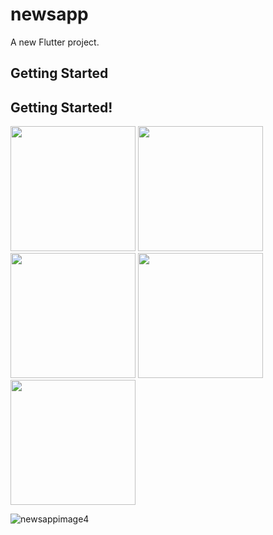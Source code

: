 # newsapp

A new Flutter project.

## Getting Started

## Getting Started!
<img src="https://github.com/Sajinduglas/codezend_machinetest/assets/145646694/6c366e5e-31f7-4d9f-b299-9887527a0d05" width="200" hieght="400">
<img src="https://github.com/Sajinduglas/newsapp/assets/145646694/8b73f5be-e5ac-4cc9-a027-3bea4fdd131c" width="200" hieght="400">
<img src="https://github.com/Sajinduglas/newsapp/assets/145646694/ef27a6b5-603a-49a2-8461-a6140aec54e2" width="200" hieght="400">
<img src="https://github.com/Sajinduglas/newsapp/assets/145646694/18002200-02b6-4916-8531-5cb20082fc25" width="200" hieght="400">
<img src="https://github.com/Sajinduglas/newsapp/assets/145646694/4bad146c-f6bd-442c-b81d-8a4b41930059" width="200" hieght="400">





![newsappimage4](https://github.com/Sajinduglas/newsapp/assets/145646694/4bad146c-f6bd-442c-b81d-8a4b41930059)
